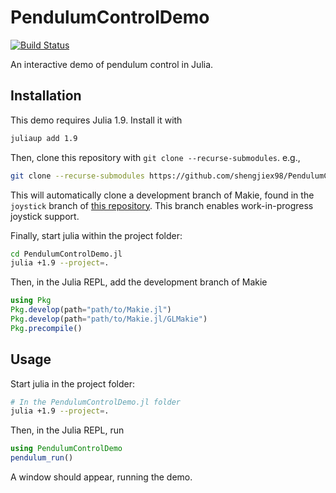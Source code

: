 # PendulumControlDemo

[![Build Status](https://github.com/Ratfink/PendulumControlDemo.jl/actions/workflows/CI.yml/badge.svg?branch=main)](https://github.com/Ratfink/PendulumControlDemo.jl/actions/workflows/CI.yml?query=branch%3Amain)

An interactive demo of pendulum control in Julia.

## Installation

This demo requires Julia 1.9. Install it with
```bash
juliaup add 1.9
```

Then, clone this repository with `git clone --recurse-submodules`. e.g.,
```bash
git clone --recurse-submodules https://github.com/shengjiex98/PendulumControlDemo.jl.git
```
This will automatically clone a development branch of Makie, found in the
`joystick` branch of [this repository](https://github.com/Ratfink/Makie.jl).
This branch enables work-in-progress joystick support.

Finally, start julia within the project folder:
```bash
cd PendulumControlDemo.jl
julia +1.9 --project=.
```

Then, in the Julia REPL, add the development branch of Makie
```julia
using Pkg
Pkg.develop(path="path/to/Makie.jl")
Pkg.develop(path="path/to/Makie.jl/GLMakie")
Pkg.precompile()
```

## Usage

Start julia in the project folder:
```bash
# In the PendulumControlDemo.jl folder
julia +1.9 --project=.
```

Then, in the Julia REPL, run
```julia
using PendulumControlDemo
pendulum_run()
```

A window should appear, running the demo.
